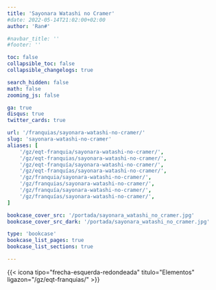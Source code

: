 ```yaml
---
title: 'Sayonara Watashi no Cramer'
#date: 2022-05-14T21:02:00+02:00
author: 'Ran#'

#navbar_title: ''
#footer: ''

toc: false
collapsible_toc: false
collapsible_changelogs: true

search_hidden: false
math: false
zooming_js: false

ga: true
disqus: true
twitter_cards: true

url: '/franquias/sayonara-watashi-no-cramer/'
slug: 'sayonara-watashi-no-cramer'
aliases: [
    '/gz/eqt-franquia/sayonara-watashi-no-cramer/',
    '/gz/eqt-franquias/sayonara-watashi-no-cramer/',
    '/gz/eqt-franquía/sayonara-watashi-no-cramer/',
    '/gz/eqt-franquías/sayonara-watashi-no-cramer/',
    '/gz/franquia/sayonara-watashi-no-cramer/',
    '/gz/franquias/sayonara-watashi-no-cramer/',
    '/gz/franquía/sayonara-watashi-no-cramer/',
    '/gz/franquías/sayonara-watashi-no-cramer/',
]

bookcase_cover_src: '/portada/sayonara_watashi_no_cramer.jpg'
bookcase_cover_src_dark: '/portada/sayonara_watashi_no_cramer.jpg'

type: 'bookcase'
bookcase_list_pages: true
bookcase_list_sections: true

---
```


{{< icona tipo="frecha-esquerda-redondeada" titulo="Elementos" ligazon="/gz/eqt-franquias/" >}}
